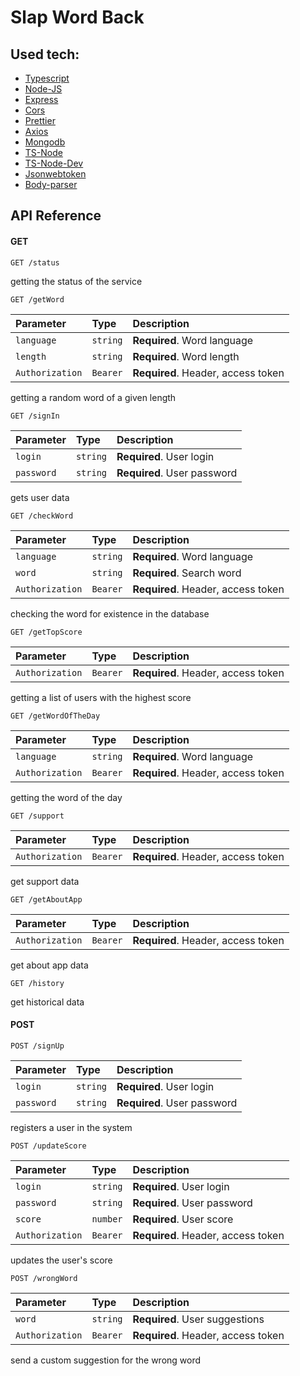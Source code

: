 # Slap Word Back

## Used tech:
- [Typescript](https://www.typescriptlang.org/)
- [Node-JS](https://nodejs.org/en/)
- [Express](https://expressjs.com/)
- [Cors](https://github.com/expressjs/cors)
- [Prettier](https://prettier.io/)
- [Axios](https://axios-http.com/)
- [Mongodb](https://www.mongodb.com/)
- [TS-Node](https://github.com/TypeStrong/ts-node)
- [TS-Node-Dev](https://github.com/wclr/ts-node-dev)
- [Jsonwebtoken](https://github.com/auth0/node-jsonwebtoken)
- [Body-parser](https://github.com/expressjs/body-parser)

## API Reference

#### GET

```http
GET /status
```

getting the status of the service

```http
GET /getWord
```

| Parameter        | Type     | Description                         |
|:-----------------|:---------|:------------------------------------|
| `language`       | `string` | **Required**. Word language         |
| `length`         | `string` | **Required**. Word length           |
| `Authorization`  | `Bearer` | **Required**. Header, access token  |

getting a random word of a given length

```http
GET /signIn
```

| Parameter  | Type     | Description                   |
|:-----------|:---------|:------------------------------|
| `login`    | `string` | **Required**. User login      |
| `password` | `string` | **Required**. User password   |

gets user data

```http
GET /checkWord
```

| Parameter        | Type     | Description                        |
|:-----------------|:---------|:-----------------------------------|
| `language`       | `string` | **Required**. Word language        |
| `word`           | `string` | **Required**. Search word          |
| `Authorization`  | `Bearer` | **Required**. Header, access token |

checking the word for existence in the database

```http
GET /getTopScore
```

| Parameter        | Type     | Description                        |
|:-----------------|:---------|:-----------------------------------|
| `Authorization`  | `Bearer` | **Required**. Header, access token |

getting a list of users with the highest score

```http
GET /getWordOfTheDay
```

| Parameter       | Type     | Description                        |
|:----------------|:---------|:-----------------------------------|
| `language`      | `string` | **Required**. Word language        |
| `Authorization` | `Bearer` | **Required**. Header, access token |

getting the word of the day

```http
GET /support
```

| Parameter        | Type     | Description                        |
|:-----------------|:---------|:-----------------------------------|
| `Authorization`  | `Bearer` | **Required**. Header, access token |

get support data

```http
GET /getAboutApp
```

| Parameter        | Type     | Description                        |
|:-----------------|:---------|:-----------------------------------|
| `Authorization`  | `Bearer` | **Required**. Header, access token |

get about app data

```http
GET /history
```

get historical data

#### POST

```http
POST /signUp
```

| Parameter  | Type     | Description                 |
|:-----------|:---------|:----------------------------|
| `login`    | `string` | **Required**. User login    |
| `password` | `string` | **Required**. User password |

registers a user in the system

```http
POST /updateScore
```

| Parameter        | Type     | Description                        |
|:-----------------|:---------|:-----------------------------------|
| `login`          | `string` | **Required**. User login           |
| `password`       | `string` | **Required**. User password        |
| `score`          | `number` | **Required**. User score           |
| `Authorization`  | `Bearer` | **Required**. Header, access token |

updates the user's score

```http
POST /wrongWord
```

| Parameter        | Type     | Description                        |
|:-----------------|:---------|:-----------------------------------|
| `word`           | `string` | **Required**. User suggestions     |
| `Authorization`  | `Bearer` | **Required**. Header, access token |

send a custom suggestion for the wrong word
